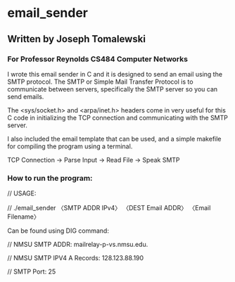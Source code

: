 # email_sender
## Written by Joseph Tomalewski
### For Professor Reynolds CS484 Computer Networks

I wrote this email sender in C and it is designed to send an email using the SMTP protocol. The SMTP or Simple Mail Transfer Protocol is to communicate between servers, specifically the SMTP server so you can send emails. 

The <sys/socket.h> and <arpa/inet.h> headers come in very useful for this C code in initializing the TCP connection and communicating with the SMTP server. 

I also included the email template that can be used, and a simple makefile for compiling the program using a terminal.

TCP Connection -> Parse Input -> Read File -> Speak SMTP

### How to run the program:

// USAGE: 

// ./email_sender 〈SMTP ADDR IPv4〉 〈DEST Email ADDR〉 〈Email Filename〉

Can be found using DIG command:

// NMSU SMTP ADDR: mailrelay-p-vs.nmsu.edu.

// NMSU SMTP IPV4 A Records: 128.123.88.190

// SMTP Port: 25
